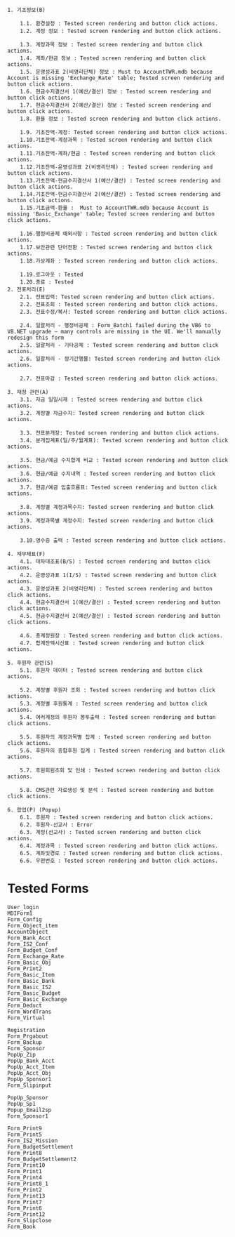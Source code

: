

```
1. 기초정보(B)

	1.1. 환경설정 : Tested screen rendering and button click actions.
	1.2. 계정 정보 : Tested screen rendering and button click actions.
	
	1.3. 계정과목 정보 : Tested screen rendering and button click actions.
	1.4. 계좌/현금 정보 : Tested screen rendering and button click actions.
	1.5. 운영성과표 2(비영리단체) 정보 : Must to AccountTWR.mdb because Account is missing 'Exchange_Rate' table; Tested screen rendering and button click actions.
	1.6. 현금수지결산서 1(예산/결산) 정보 : Tested screen rendering and button click actions.
	1.7. 현금수지결산서 2(예산/결산) 정보 : Tested screen rendering and button click actions.
	1.8. 환율 정보 : Tested screen rendering and button click actions.
		
	1.9. 기초잔액-계정: Tested screen rendering and button click actions.
	1.10.기초잔액-계정과목 : Tested screen rendering and button click actions.
	1.11.기초잔액-계좌/현금 : Tested screen rendering and button click actions.
	1.12.기초잔액-운영성과표 2(비영리단체) : Tested screen rendering and button click actions.
	1.13.기초잔액-현금수지결산서 1(예산/결산) : Tested screen rendering and button click actions.
	1.14.기초잔액-현금수지결산서 2(예산/결산) : Tested screen rendering and button click actions.
	1.15.기초금액-환율 :  Must to AccountTWR.mdb because Account is missing 'Basic_Exchange' table; Tested screen rendering and button click actions.
		
	1.16.행정비공제 예외사항 : Tested screen rendering and button click actions.
	1.17.보안관련 단어전환 : Tested screen rendering and button click actions.
	1.18.가상계좌 : Tested screen rendering and button click actions.
		
	1.19.로그아웃 : Tested
	1.20.종료 : Tested
2. 전표처리(E) 	
	2.1. 전표입력: Tested screen rendering and button click actions.
	2.2. 전표조회 : Tested screen rendering and button click actions.
	2.3. 전표수정/복사: Tested screen rendering and button click actions.
   
	2.4. 일괄처리 - 행정비공제 : Form_Batch1 failed during the VB6 to VB.NET upgrade — many controls are missing in the UI. We'll manually redesign this form
	2.5. 일괄처리 - 기타공제 : Tested screen rendering and button click actions.
	2.6. 일괄처리 - 정기간행물: Tested screen rendering and button click actions.
   
	2.7. 전표마감 : Tested screen rendering and button click actions.
	
3. 재정 관련(A) 	
	3.1. 자금 일일시재 : Tested screen rendering and button click actions.
	3.2. 계정별 자금수지: Tested screen rendering and button click actions.
   
	3.3. 전표분개장: Tested screen rendering and button click actions.
	3.4. 분개집계표(일/주/월계표): Tested screen rendering and button click actions.
   
	3.5. 현금/예금 수지합계 비교 : Tested screen rendering and button click actions.
	3.6. 현금/예금 수지내역 : Tested screen rendering and button click actions.
	3.7. 현금/예금 입출흐름표: Tested screen rendering and button click actions.

	3.8. 계정별 계정과목수지: Tested screen rendering and button click actions.
	3.9. 계정과목별 계정수지: Tested screen rendering and button click actions.
   
	3.10.영수증 출력 : Tested screen rendering and button click actions.
	
4. 재무제표(F)  	
	4.1. 대차대조표(B/S) : Tested screen rendering and button click actions.
	4.2. 운영성과표 1(I/S) : Tested screen rendering and button click actions.       
	4.3. 운영성과표 2(비영리단체) : Tested screen rendering and button click actions.
	4.4. 현금수지결산서 1(예산/결산) : Tested screen rendering and button click actions.
	4.5. 현금수지결산서 2(예산/결산) : Tested screen rendering and button click actions.
   
	4.6. 총계정원장 : Tested screen rendering and button click actions.
	4.7. 합계잔액시산표 : Tested screen rendering and button click actions.

5. 후원자 관련(S) 	
	5.1. 후원자 데이터 : Tested screen rendering and button click actions.
   
	5.2. 계정별 후원자 조회 : Tested screen rendering and button click actions.
	5.3. 계정별 후원통계 : Tested screen rendering and button click actions.
	5.4. 여러계정의 후원자 봉투출력 : Tested screen rendering and button click actions.
   
	5.5. 후원자의 계정과목별 집계 : Tested screen rendering and button click actions.
	5.6. 후원자의 종합후원 집계 : Tested screen rendering and button click actions.
   
	5.7. 후원회원조회 및 인쇄 : Tested screen rendering and button click actions.
   
	5.8. CMS관련 자료생성 및 분석 : Tested screen rendering and button click actions.
	
6. 팝업(P) (Popup)	
	6.1. 후원자 : Tested screen rendering and button click actions.
	6.2. 후원자-선교사 : Error
	6.3. 계정(선교사) : Tested screen rendering and button click actions.
	6.4. 계정과목 : Tested screen rendering and button click actions.
	6.5. 계좌및경로 : Tested screen rendering and button click actions.
	6.6. 우편번호 : Tested screen rendering and button click actions.

```

# Tested Forms	

	User_login
	MDIForm1
	Form_Config
	Form_Object_item
	AccountObject
	Form_Bank_Acct
	Form_IS2_Conf
	Form_Budget_Conf
	Form_Exchange_Rate
	Form_Basic_Obj
	Form_Print2
	Form_Basic_Item
	Form_Basic_Bank
	Form_Basic_IS2
	Form_Basic_Budget
	Form_Basic_Exchange
	Form_Deduct
	Form_WordTrans
	Form_Virtual
	
	Registration
	Form_Prgabout
	Form_Backup
	Form_Sponsor
	PopUp_Zip
	PopUp_Bank_Acct
	PopUp_Acct_Item
	PopUp_Acct_Obj
	PopUp_Sponsor1
	Form_Slipinput
	
	PopUp_Sponsor
	PopUp_Sp1
	Popup_Email2sp
	Form_Sponsor1
 
	Form_Print9
	Form_Print5
	Form_IS2_Mission
	Form_BudgetSettlement
	Form_Print8
	Form_BudgetSettlement2
	Form_Print10
	Form_Print1
	Form_Print4
	Form_Print8_1
	Form_Print2
	Form_Print13
	Form_Print7
	Form_Print6
	Form_Print12
	Form_Slipclose
	Form_Book


